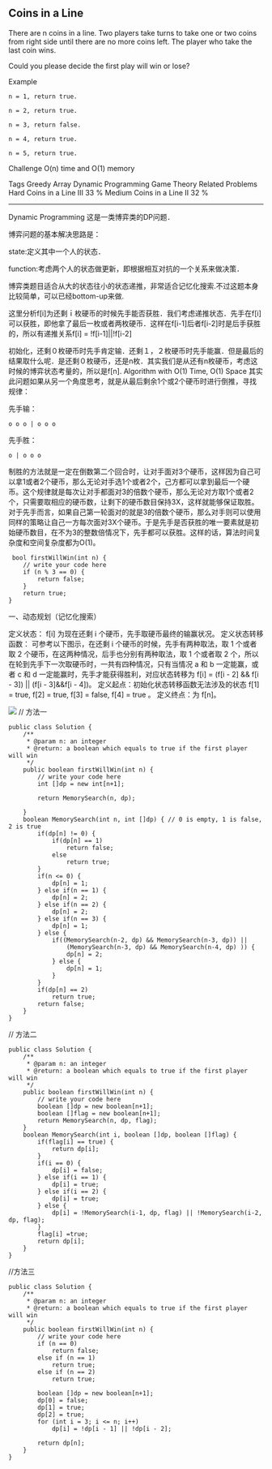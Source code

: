 ## Coins in a Line  ##

There are n coins in a line. Two players take turns to take one or two coins from right side until there are no more coins left. The player who take the last coin wins.

Could you please decide the first play will win or lose?

Example

	n = 1, return true.
	
	n = 2, return true.
	
	n = 3, return false.
	
	n = 4, return true.
	
	n = 5, return true.

Challenge 
O(n) time and O(1) memory

Tags 
Greedy Array Dynamic Programming Game Theory
Related Problems 
Hard Coins in a Line III 33 %
Medium Coins in a Line II 32 %

----------
Dynamic Programming
这是一类博弈类的DP问题．

博弈问题的基本解决思路是：

state:定义其中一个人的状态．

function:考虑两个人的状态做更新，即根据相互对抗的一个关系来做决策．

博弈类题目适合从大的状态往小的状态递推，非常适合记忆化搜索.不过这题本身比较简单，可以已经bottom-up来做.

这里分析f[i]为还剩ｉ枚硬币的时候先手能否获胜．我们考虑递推状态．先手在f[i]可以获胜，即他拿了最后一枚或者两枚硬币．这样在f[i-1]后者f[i-2]时是后手获胜的，所以有递推关系f[i] = !f[i-1]||!f[i-2]

初始化，还剩０枚硬币时先手肯定输．还剩１，２枚硬币时先手能赢．但是最后的结果取什么呢．是还剩０枚硬币，还是n枚．其实我们是从还有n枚硬币，考虑这时候的博弈状态考量的，所以是f[n].
Algorithm with O(1) Time, O(1) Space
其实此问题如果从另一个角度思考，就是从最后剩余1个或2个硬币时进行倒推，寻找规律：

先手输：

	o o o | o o o
先手胜：

	o | o o o
制胜的方法就是一定在倒数第二个回合时，让对手面对3个硬币，这样因为自己可以拿1或者2个硬币，那么无论对手选1个或者2个，己方都可以拿到最后一个硬币。这个规律就是每次让对手都面对3的倍数个硬币，那么无论对方取1个或者2个，只需要取相应的硬币数，让剩下的硬币数目保持3X，这样就能够保证取胜。对于先手而言，如果自己第一轮面对的就是3的倍数个硬币，那么对手则可以使用同样的策略让自己一方每次面对3X个硬币。于是先手是否获胜的唯一要素就是初始硬币数目，在不为3的整数倍情况下，先手都可以获胜。这样的话，算法时间复杂度和空间复杂度都为O(1)。

	 bool firstWillWin(int n) {
	    // write your code here
	    if (n % 3 == 0) {
	        return false;
	    }
	    return true;
	}

一、动态规划（记忆化搜索）

定义状态： f[i] 为现在还剩 i 个硬币，先手取硬币最终的输赢状况。
定义状态转移函数： 可参考以下图示，在还剩 i 个硬币的时候，先手有两种取法，取 1 个或者取 2 个硬币，在这两种情况，后手也分别有两种取法，取 1 个或者取 2 个，所以在轮到先手下一次取硬币时，一共有四种情况，只有当情况 a 和 b 一定能赢，或者 c 和 d 一定能赢时，先手才能获得胜利，对应状态转移为 f[i] = (f[i - 2] && f[i - 3]) || (f[i - 3]&&f[i - 4])。
定义起点：初始化状态转移函数无法涉及的状态 f[1] = true, f[2] = true, f[3] = false, f[4] = true 。
定义终点：为 f[n]。

![](http://ww2.sinaimg.cn/mw690/600e6311jw1f9cgghur63j20gi0aemy3.jpg)
// 方法一

	public class Solution {
	    /**
	     * @param n: an integer
	     * @return: a boolean which equals to true if the first player will win
	     */
	    public boolean firstWillWin(int n) {
	        // write your code here
	        int []dp = new int[n+1];
	
	        return MemorySearch(n, dp);
	
	    }
	    boolean MemorySearch(int n, int []dp) { // 0 is empty, 1 is false, 2 is true
	        if(dp[n] != 0) {
	            if(dp[n] == 1)
	                return false;
	            else
	                return true;
	        }
	        if(n <= 0) {
	            dp[n] = 1;
	        } else if(n == 1) {
	            dp[n] = 2;
	        } else if(n == 2) {
	            dp[n] = 2;
	        } else if(n == 3) {
	            dp[n] = 1;
	        } else {
	            if((MemorySearch(n-2, dp) && MemorySearch(n-3, dp)) || 
	                (MemorySearch(n-3, dp) && MemorySearch(n-4, dp) )) {
	                dp[n] = 2;
	            } else {
	                dp[n] = 1;
	            }
	        }
	        if(dp[n] == 2) 
	            return true;
	        return false;
	    }
	}
// 方法二

	public class Solution {
	    /**
	     * @param n: an integer
	     * @return: a boolean which equals to true if the first player will win
	     */
	    public boolean firstWillWin(int n) {
	        // write your code here
	        boolean []dp = new boolean[n+1];
	        boolean []flag = new boolean[n+1];
	        return MemorySearch(n, dp, flag);
	    }
	    boolean MemorySearch(int i, boolean []dp, boolean []flag) {
	        if(flag[i] == true) {
	            return dp[i];
	        }
	        if(i == 0) {
	            dp[i] = false;
	        } else if(i == 1) {
	            dp[i] = true;
	        } else if(i == 2) {
	            dp[i] = true;
	        } else {
	            dp[i] = !MemorySearch(i-1, dp, flag) || !MemorySearch(i-2, dp, flag);
	        }
	        flag[i] =true;
	        return dp[i];
	    }
	}
//方法三

	public class Solution {
	    /**
	     * @param n: an integer
	     * @return: a boolean which equals to true if the first player will win
	     */
	    public boolean firstWillWin(int n) {
	        // write your code here
	        if (n == 0)
	            return false;
	        else if (n == 1)
	            return true;
	        else if (n == 2)
	            return true;
	
	        boolean []dp = new boolean[n+1];
	        dp[0] = false;
	        dp[1] = true;
	        dp[2] = true;
	        for (int i = 3; i <= n; i++) 
	            dp[i] = !dp[i - 1] || !dp[i - 2];
	
	        return dp[n];
	    }
	}